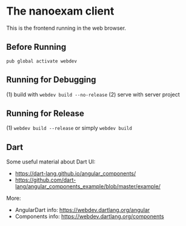 # The nanoexam client

This is the frontend running in the web browser.

## Before Running

`pub global activate webdev`

## Running for Debugging

(1) build with `webdev build --no-release`
(2) serve with server project

## Running for Release

(1) `webdev build --release` or simply `webdev build`

## Dart

Some useful material about Dart UI:

* https://dart-lang.github.io/angular_components/
* https://github.com/dart-lang/angular_components_example/blob/master/example/

More:

* AngularDart info: https://webdev.dartlang.org/angular
* Components info: https://webdev.dartlang.org/components
